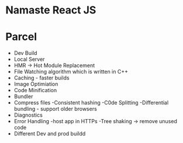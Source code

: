 # Namaste React JS

# Parcel
- Dev Build
- Local Server
- HMR -> Hot Module Replacement
- File Watching algorithm which is written in C++
- Caching - faster builds
- Image Optimiation
- Code Minification
- Bundler
- Compress files
-Consistent hashing
-C0de Splitting
-Differential bundling - support older browsers
- Diagnostics
- Error Handling
-host app in HTTPs
-Tree shaking -> remove unused code
- Different Dev and prod buildd


